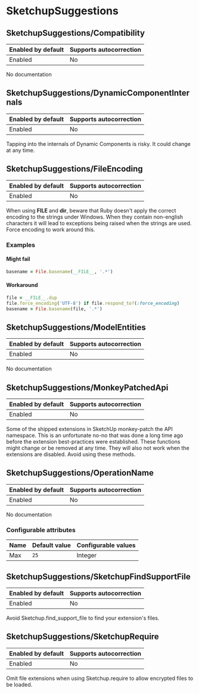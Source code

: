 # SketchupSuggestions

## SketchupSuggestions/Compatibility

Enabled by default | Supports autocorrection
--- | ---
Enabled | No

No documentation

## SketchupSuggestions/DynamicComponentInternals

Enabled by default | Supports autocorrection
--- | ---
Enabled | No

Tapping into the internals of Dynamic Components is risky. It could
change at any time.

## SketchupSuggestions/FileEncoding

Enabled by default | Supports autocorrection
--- | ---
Enabled | No

When using __FILE__ and __dir__, beware that Ruby doesn't apply the
correct encoding to the strings under Windows. When they contain
non-english characters it will lead to exceptions being raised when the
strings are used. Force encoding to work around this.

### Examples

#### Might fail

```ruby
basename = File.basename(__FILE__, '.*')
```
#### Workaround

```ruby
file = __FILE__.dup
file.force_encoding('UTF-8') if file.respond_to?(:force_encoding)
basename = File.basename(file, '.*')
```

## SketchupSuggestions/ModelEntities

Enabled by default | Supports autocorrection
--- | ---
Enabled | No

No documentation

## SketchupSuggestions/MonkeyPatchedApi

Enabled by default | Supports autocorrection
--- | ---
Enabled | No

Some of the shipped extensions in SketchUp monkey-patch the API
namespace. This is an unfortunate no-no that was done a long time ago
before the extension best-practices were established. These functions
might change or be removed at any time. They will also not work when
the extensions are disabled. Avoid using these methods.

## SketchupSuggestions/OperationName

Enabled by default | Supports autocorrection
--- | ---
Enabled | No

No documentation

### Configurable attributes

Name | Default value | Configurable values
--- | --- | ---
Max | `25` | Integer

## SketchupSuggestions/SketchupFindSupportFile

Enabled by default | Supports autocorrection
--- | ---
Enabled | No

Avoid Sketchup.find_support_file to find your extension's files.

## SketchupSuggestions/SketchupRequire

Enabled by default | Supports autocorrection
--- | ---
Enabled | No

Omit file extensions when using Sketchup.require to allow encrypted
files to be loaded.

